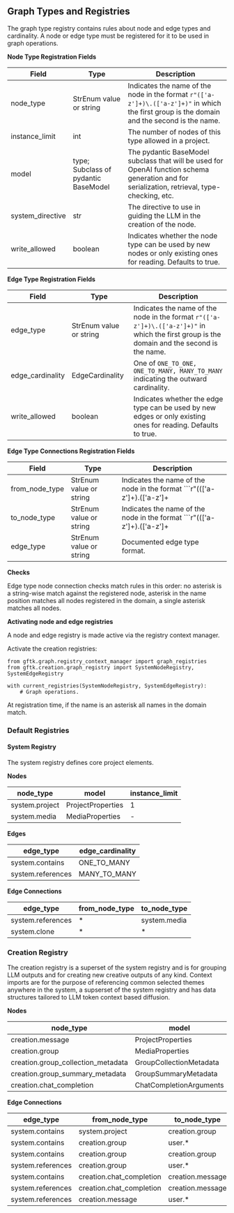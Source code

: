 ## Graph Types and Registries

The graph type registry contains rules about node and edge types and cardinality. A node or edge type must be registered for it to be used in graph operations.

**Node Type Registration Fields**

| Field  | Type | Description |
|--------|--------------|-----|
| node_type | StrEnum value or string | Indicates the name of the node in the format ```r"(['a-z']+)\.(['a-z']+)"``` in which the first group is the domain and the second is the name.
| instance_limit | int | The number of nodes of this type allowed in a project.
| model | type; Subclass of pydantic BaseModel | The pydantic BaseModel subclass that will be used for OpenAI function schema generation and for serialization, retrieval, type-checking, etc. |
| system_directive | str | The directive to use in guiding the LLM in the creation of the node.
| write_allowed | boolean | Indicates whether the node type can be used by new nodes or only existing ones for reading. Defaults to true.|

**Edge Type Registration Fields**

| Field  | Type | Description |
|--------|--------------|-----|
| edge_type | StrEnum value or string | Indicates the name of the node in the format ```r"(['a-z']+)\.(['a-z']+)"``` in which the first group is the domain and the second is the name.
| edge_cardinality | EdgeCardinality | One of ```ONE_TO_ONE, ONE_TO_MANY, MANY_TO_MANY``` indicating the outward cardinality.
| write_allowed | boolean | Indicates whether the edge type can be used by new edges or only existing ones for reading. Defaults to true.|


**Edge Type Connections Registration Fields**

| Field  | Type | Description |
|--------|--------------|-----|
| from\_node\_type | StrEnum value or string | Indicates the name of the node in the format ```r"((['a-z']+)\.(['a-z']+|\*))$|(\*)$"``` in which the first group is the domain and the second is the name, or the first and only group is an asterisk. If the value is an asterisk, all node types match. If the name is an asterisk, all names in the domain match.|
| to\_node\_type | StrEnum value or string | Indicates the name of the node in the format ```r"((['a-z']+)\.(['a-z']+|\*))$|(\*)$"``` in which the first group is the domain and the second is the name, or the first and only group is an asterisk. If the value is an asterisk, all node types match. If the name is an asterisk, all names in the domain match. |
| edge\_type | StrEnum value or string | Documented edge type format. |

**Checks**

Edge type node connection checks match rules in this order: no asterisk is a string-wise match against the registered node, asterisk in the name position matches all nodes registered in the domain, a single asterisk matches all nodes.

**Activating node and edge registries**

A node and edge registry is made active via the registry context manager.

Activate the creation registries:

```
from gftk.graph.registry_context_manager import graph_registries
from gftk.creation.graph_registry import SystemNodeRegistry, SystemEdgeRegistry

with current_registries(SystemNodeRegistry, SystemEdgeRegistry):
    # Graph operations.
```

At registration time, if the name is an asterisk all names in the domain match.

### Default Registries

#### System Registry

The system registry defines core project elements.

**Nodes**

| node_type | model | instance\_limit |
| ----- | ------ | ------ |
| system.project | ProjectProperties | 1 |
| system.media | MediaProperties | - |

**Edges**

| edge\_type | edge\_cardinality |
| ----- | ------ |
| system.contains | ONE\_TO\_MANY |
| system.references | MANY\_TO\_MANY |

**Edge Connections**

| edge\_type | from\_node\_type | to\_node\_type |
| ----- | ----- | ----- |
| system.references | * | system.media |
| system.clone | * | * |


### Creation Registry

The creation registry is a superset of the system registry and is for grouping LLM outputs and for creating new creative outputs of any kind.
Context imports are for the purpose of referencing common selected themes anywhere in the system, a supserset of the system registry and has data structures tailored to LLM token context based diffusion.

**Nodes**

| node_type | model | instance\_limit |
| ----- | ------ | ------ |
| creation.message | ProjectProperties | - |
| creation.group | MediaProperties | - |
| creation.group\_collection\_metadata | GroupCollectionMetadata | - |
| creation.group\_summary\_metadata | GroupSummaryMetadata | - |
| creation.chat\_completion | ChatCompletionArguments | - |

**Edge Connections**

| edge\_type | from\_node\_type | to\_node\_type |
| ----- | ----- | ----- |
| system.contains | system.project | creation.group |
| system.contains | creation.group | user.* |
| system.contains | creation.group | creation.group |
| system.references | creation.group | user.*
| system.contains | creation.chat_completion | creation.message |
| system.references | creation.chat_completion | creation.message |
| system.references | creation.message | user.* |
